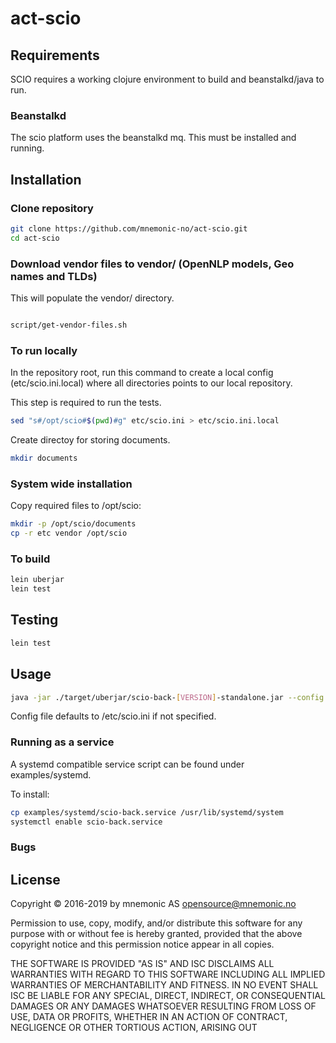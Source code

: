 # act-scio

## Requirements

SCIO requires a working clojure environment to build and beanstalkd/java to run.

### Beanstalkd

The scio platform uses the beanstalkd mq. This must be installed and running.

## Installation

### Clone repository

```bash
git clone https://github.com/mnemonic-no/act-scio.git
cd act-scio
```

### Download vendor files to vendor/ (OpenNLP models, Geo names and TLDs)

This will populate the vendor/ directory.

```bash

script/get-vendor-files.sh
```

### To run locally

In the repository root, run this command to create a local config (etc/scio.ini.local)
where all directories points to our local repository.

This step is required to run the tests.

```bash
sed "s#/opt/scio#$(pwd)#g" etc/scio.ini > etc/scio.ini.local
```

Create directoy for storing documents.

```bash
mkdir documents
```

### System wide installation

Copy required files to /opt/scio:

```bash
mkdir -p /opt/scio/documents
cp -r etc vendor /opt/scio
```

### To build

```bash
lein uberjar
lein test
```

## Testing

```bash
lein test
```

## Usage


```bash
java -jar ./target/uberjar/scio-back-[VERSION]-standalone.jar --config etc/scio.ini.local
```

Config file defaults to /etc/scio.ini if not specified.


### Running as a service

A systemd compatible service script can be found under examples/systemd.

To install:

```bash
cp examples/systemd/scio-back.service /usr/lib/systemd/system
systemctl enable scio-back.service
```

### Bugs


## License

Copyright © 2016-2019 by mnemonic AS <opensource@mnemonic.no>

Permission to use, copy, modify, and/or distribute this software for
any purpose with or without fee is hereby granted, provided that the
above copyright notice and this permission notice appear in all
copies.

THE SOFTWARE IS PROVIDED "AS IS" AND ISC DISCLAIMS ALL WARRANTIES WITH
REGARD TO THIS SOFTWARE INCLUDING ALL IMPLIED WARRANTIES OF
MERCHANTABILITY AND FITNESS. IN NO EVENT SHALL ISC BE LIABLE FOR ANY
SPECIAL, DIRECT, INDIRECT, OR CONSEQUENTIAL DAMAGES OR ANY DAMAGES
WHATSOEVER RESULTING FROM LOSS OF USE, DATA OR PROFITS, WHETHER IN AN
ACTION OF CONTRACT, NEGLIGENCE OR OTHER TORTIOUS ACTION, ARISING OUT

